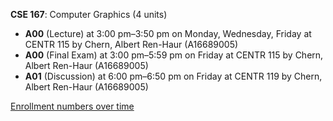 **CSE 167**: Computer Graphics (4 units)

- **A00** (Lecture) at 3:00 pm–3:50 pm on Monday, Wednesday, Friday at CENTR 115 by Chern, Albert Ren-Haur (A16689005)
- **A00** (Final Exam) at 3:00 pm–5:59 pm on Friday at CENTR 115 by Chern, Albert Ren-Haur (A16689005)
- **A01** (Discussion) at 6:00 pm–6:50 pm on Friday at CENTR 119 by Chern, Albert Ren-Haur (A16689005)

[Enrollment numbers over time](./CSE167.tsv)
